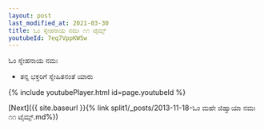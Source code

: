 ```yaml
---
layout: post
last_modified_at: 2021-03-30
title: ಓಂ ಸ್ನೇಹನಾಯ ನಮಃ ೧೧ ಟೈಮ್ಸ್
youtubeId: 7eq7VppKW5w
---
```

 
 
 ಓಂ ಸ್ನೇಹನಾಯ ನಮಃ  
 
 -  ತನ್ನ ಭಕ್ತರಿಗೆ ಸ್ನೇಹಿತನಂತೆ ಯಾರು 
 
  
 
  
 
 
 
 
 
 


{% include youtubePlayer.html id=page.youtubeId %}
 
[Next]({{ site.baseurl }}{% link  split1/_posts/2013-11-18-ಓಂ ಮಹೇ ಜಿಹ್ವಾಯಾ ನಮಃ ೧೧ ಟೈಮ್ಸ್.md%})
 
